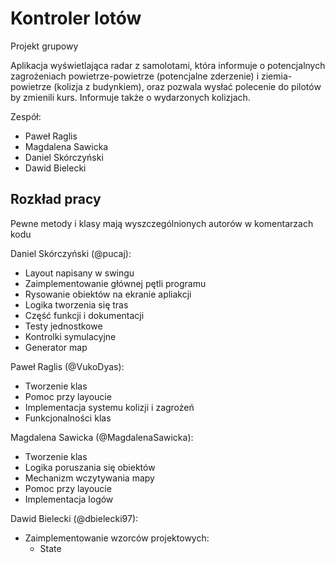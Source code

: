 # Kontroler lotów
Projekt grupowy

Aplikacja wyświetlająca radar z samolotami, która informuje o potencjalnych zagrożeniach powietrze-powietrze (potencjalne zderzenie) i ziemia-powietrze (kolizja z budynkiem), oraz pozwala wysłać polecenie do pilotów by zmienili kurs. Informuje także o wydarzonych kolizjach.

Zespół:
  - Paweł Raglis
  - Magdalena Sawicka
  - Daniel Skórczyński
  - Dawid Bielecki

## Rozkład pracy
Pewne metody i klasy mają wyszczególnionych autorów w komentarzach kodu

Daniel Skórczyński (@pucaj):
  - Layout napisany w swingu
  - Zaimplementowanie głównej pętli programu
  - Rysowanie obiektów na ekranie apliakcji
  - Logika tworzenia się tras
  - Część funkcji i dokumentacji
  - Testy jednostkowe
  - Kontrolki symulacyjne
  - Generator map
  
Paweł Raglis (@VukoDyas):
  - Tworzenie klas
  - Pomoc przy layoucie
  - Implementacja systemu kolizji i zagrożeń
  - Funkcjonalności klas
  
Magdalena Sawicka (@MagdalenaSawicka):
  - Tworzenie klas
  - Logika poruszania się obiektów
  - Mechanizm wczytywania mapy
  - Pomoc przy layoucie
  - Implementacja logów

Dawid Bielecki (@dbielecki97):
  - Zaimplementowanie wzorców projektowych:
    * State
